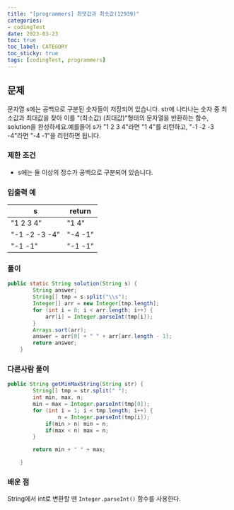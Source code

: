 ```yaml
---
title: "[programmers] 최댓값과 최솟값(12939)"
categories:
- codingTest
date: 2023-03-23
toc: true
toc_label: CATEGORY
toc_sticky: true
tags: [codingTest, programmers]
---
```



## 문제

문자열 s에는 공백으로 구분된 숫자들이 저장되어 있습니다. str에 나타나는 숫자 중 최소값과 최대값을 찾아 이를 "(최소값) (최대값)"형태의 문자열을 반환하는 함수, solution을 완성하세요.예를들어 s가 "1 2 3 4"라면 "1 4"를 리턴하고, "-1 -2 -3 -4"라면 "-4 -1"을 리턴하면 됩니다.

### 제한 조건

- s에는 둘 이상의 정수가 공백으로 구분되어 있습니다.

### 입출력 예

| s | return |
| --- | --- |
| "1 2 3 4" | "1 4" |
| "-1 -2 -3 -4" | "-4 -1" |
| "-1 -1" | "-1 -1" |

### 풀이

```java
public static String solution(String s) {
        String answer;
        String[] tmp = s.split("\\s");
        Integer[] arr = new Integer[tmp.length];
        for (int i = 0; i < arr.length; i++) {
            arr[i] = Integer.parseInt(tmp[i]);
        }
        Arrays.sort(arr);
        answer = arr[0] + " " + arr[arr.length - 1];
        return answer;
    }
```

### 다른사람 풀이

```java
public String getMinMaxString(String str) {
        String[] tmp = str.split(" ");
        int min, max, n;
        min = max = Integer.parseInt(tmp[0]);
        for (int i = 1; i < tmp.length; i++) {
                n = Integer.parseInt(tmp[i]);
            if(min > n) min = n;
            if(max < n) max = n;
        }

        return min + " " + max;

    }
```

### 배운 점

String에서 int로 변환할 땐 `Integer.parseInt()` 함수를 사용한다.